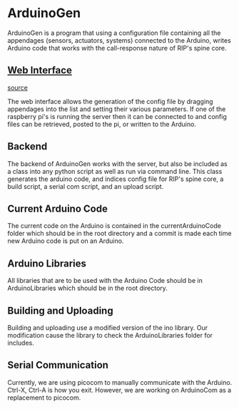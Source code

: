 # ArduinoGen
ArduinoGen is a program that using a configuration file containing all the appendages (sensors, actuators, systems) connected to the Arduino, writes Arduino code that works with the call-response nature of RIP's spine core.

## [Web Interface](https://utk-robotics-2017.github.io/ArduinoGen/index.html)
[source](https://github.com/utk-robotics-2017/utk-robotics-2017.github.io/tree/master/ArduinoGen)

The web interface allows the generation of the config file by dragging appendages into the list and setting their various parameters. If one of the raspberry pi's is running the server then it can be connected to and config files can be retrieved, posted to the pi, or written to the Arduino.

## Backend

The backend of ArduinoGen works with the server, but also be included as a class into any python script as well as run via command line. This class generates the arduino code, and indices config file for RIP's spine core, a build script, a serial com script, and an upload script.


## Current Arduino Code
The current code on the Arduino is contained in the currentArduinoCode folder which should be in the root directory and a commit is made each time new Arduino code is put on an Arduino.

## Arduino Libraries
All libraries that are to be used with the Arduino Code should be in ArduinoLibraries which should be in the root directory.

## Building and Uploading
Building and uploading use a modified version of the ino library. Our modification cause the library to check the ArduinoLibraries folder for includes.

## Serial Communication
Currently, we are using picocom to manually communicate with the Arduino. Ctrl-X, Ctrl-A is how you exit.
However, we are working on ArduinoCom as a replacement to picocom.
